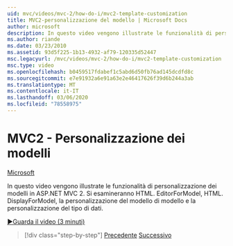 ```yaml
---
uid: mvc/videos/mvc-2/how-do-i/mvc2-template-customization
title: MVC2-personalizzazione del modello | Microsoft Docs
author: microsoft
description: In questo video vengono illustrate le funzionalità di personalizzazione dei modelli in ASP.NET MVC 2. Si esaminerà HTML. EditorForModel, HTML. DisplayForModel, Model Templ...
ms.author: riande
ms.date: 03/23/2010
ms.assetid: 93d5f225-1b13-4932-af79-120335d52447
msc.legacyurl: /mvc/videos/mvc-2/how-do-i/mvc2-template-customization
msc.type: video
ms.openlocfilehash: b0459517fdabef1c5abd6d50fb76ad145dcdfd8c
ms.sourcegitcommit: e7e91932a6e91a63e2e46417626f39d6b244a3ab
ms.translationtype: MT
ms.contentlocale: it-IT
ms.lasthandoff: 03/06/2020
ms.locfileid: "78558975"
---
```

# <a name="mvc2---template-customization"></a>MVC2 - Personalizzazione dei modelli

[Microsoft](https://github.com/microsoft)

In questo video vengono illustrate le funzionalità di personalizzazione dei modelli in ASP.NET MVC 2. Si esamineranno HTML. EditorForModel, HTML. DisplayForModel, la personalizzazione del modello di modello e la personalizzazione del tipo di dati.

[&#9654;Guarda il video (3 minuti)](https://channel9.msdn.com/Blogs/ASP-NET-Site-Videos/mvc2-template-customization)

> [!div class="step-by-step"]
> [Precedente](mvc2-model-validation.md)
> [Successivo](aspnet-mvc-2-areas.md)
